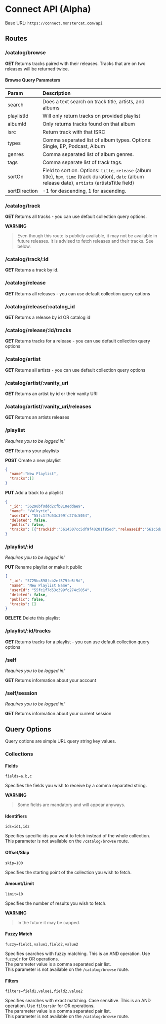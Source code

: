 # Connect API (Alpha)

Base URL: `https://connect.monstercat.com/api`

## Routes

### /catalog/browse

**GET**
Returns tracks paired with their releases.
Tracks that are on two releases will be returned twice.

#### Browse Query Parameters

|Param|Description|
|:--|:--|
|search|Does a text search on track title, artists, and albums|
|playlistId|Will only return tracks on provided playlist|
|albumId|Only returns tracks found on that album|
|isrc|Return track with that ISRC|
|types|Comma separated list of album types. Options: Single, EP, Podcast, Album|
|genres|Comma separated list of album genres.|
|tags|Comma separate list of track tags.|
|sortOn|Field to sort on. Options: `title`, `release` (album title), `bpm`, `time` (track duration), `date` (album release date), `artists` (artistsTitle field)|
|sortDirection|-1 for descending, 1 for ascending.|

### /catalog/track

**GET**
Returns all tracks - you can use default collection query options.

**WARNING**
> Even though this route is publicly available, it may not be available in future releases.
> It is advised to fetch releases and their tracks. See below.

### /catalog/track/:id

**GET**
Returns a track by id.

### /catalog/release

**GET**
Returns all releases - you can use default collection query options

### /catalog/release/:catalog_id

**GET**
Returns a release by id OR catalog id

### /catalog/release/:id/tracks

**GET**
Returns tracks for a release - you can use default collection query options

### /catalog/artist

**GET**
Returns all artists - you can use default collection query options

### /catalog/artist/:vanity_uri

**GET**
Returns an artist by id or their vanity URI

### /catalog/artist/:vanity_uri/releases

**GET**
Returns an artists releases

### /playlist
*Requires you to be logged in!*

**GET**
Returns your playlists

**POST**
Create a new playlist
```json
{
  "name":"New Playlist",
  "tracks":[]
}
```

**PUT**
Add a track to a playlist
```json
{
  "_id": "56290bf0ddd2cfb810eddae9",
  "name": "Valkyrie",
  "userId": "55fc1f7d53c399fc274c5054",
  "deleted": false,
  "public": false,
  "tracks": [{"trackId":"5614507cc5df9f40201f85ed","releaseId":"561c5da57fb673586a3d2a98"},{"trackId":"56e0a83280a64c6105fcc8ec","releaseId":"57083d7e85ff0545443034e3","startTime":0}]
}
```

### /playlist/:id
*Requires you to be logged in!*

**PUT**
Rename playlist or make it public

```json
{
  "_id": "5725bc898fcb2ef579fe5f9d",
  "name": "New Playlist Name",
  "userId": "55fc1f7d53c399fc274c5054",
  "deleted": false,
  "public": false,
  "tracks": []
}
```

**DELETE**
Delete this playlist

### /playlist/:id/tracks

**GET**
Returns tracks for a playlist - you can use default collection query options

### /self
*Requires you to be logged in!*

**GET**
Returns information about your account

### /self/session
*Requires you to be logged in!*

**GET**
Returns information about your current session

## Query Options

Query options are simple URL query string key values.

### Collections

#### Fields 

`fields=a,b,c`

Specifies the fields you wish to receive by a comma separated string.

**WARNING**
> Some fields are mandatory and will appear anyways.

#### Identifiers 

`ids=id1,id2`

Specifies specific ids you want to fetch instead of the whole collection.  
This parameter is not available on the `/catalog/browse` route.

#### Offset/Skip 

`skip=100`

Specifies the starting point of the collection you wish to fetch.

#### Amount/Limit 

`limit=10`

Specifies the number of results you wish to fetch.

**WARNING**
> In the future it may be capped.

#### Fuzzy Match

`fuzzy=field1,value1,field2,value2`

Specifies searches with fuzzy matching. This is an AND operation. Use `fuzzyOr` for OR operations.  
The parameter value is a comma separated pair list.  
This parameter is not available on the `/catalog/browse` route.


#### Filters

`filters=field1,value1,field2,value2`

Specifies searches with exact matching. Case sensitive. This is an AND operation. Use `filtersOr` for OR operations.  
The parameter value is a comma separated pair list.  
This parameter is not available on the `/catalog/browse` route. 
